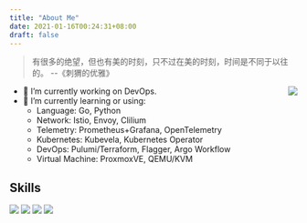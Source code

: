 ```yaml
---
title: "About Me"
date: 2021-01-16T00:24:31+08:00
draft: false
---
```


>有很多的绝望，但也有美的时刻，只不过在美的时刻，时间是不同于以往的。 --《刺猬的优雅》


<a href="https://github.com/anuraghazra/github-readme-stats">
  <img align="right" src="https://github-readme-stats.vercel.app/api?username=ryan4yin&show_icons=true&hide_border=false&icon_color=ffb90f&title_color=586069&count_private=true&include_all_commits=true" />
</a>

- 🔭 I’m currently working on DevOps.
- 🌱 I’m currently learning or using:
  - Language: Go, Python
  - Network: Istio, Envoy, Clilium
  - Telemetry: Prometheus+Grafana, OpenTelemetry
  - Kubernetes: Kubevela, Kubernetes Operator
  - DevOps: Pulumi/Terraform, Flagger, Argo Workflow
  - Virtual Machine: ProxmoxVE, QEMU/KVM

## Skills

![](https://img.shields.io/badge/-Kubernetes-326de6?style=flat-square&logo=Kubernetes&logoColor=fff)
![](https://img.shields.io/badge/-Linux-000000?style=flat-square&logo=Linux&logoColor=fff)
![](https://img.shields.io/badge/-Python-3776ab?style=flat-square&logo=Python&logoColor=fff)
![](https://img.shields.io/badge/-Go-007d9c?style=flat-square&logo=Go&logoColor=fff)


